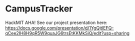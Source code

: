 # CampusTracker
HackMIT AHA!
See our project presentation here: https://docs.google.com/presentation/d/1YgQjtlEFQ-qCee2IH8H9qR5W9quaJG6trsEtKKMkSiQ/edit?usp=sharing
